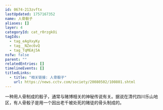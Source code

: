 ```yaml
---
id: 0674-213zvftx
lastUpdated: 1757167352
name: 人骨骰子
aliases: []
layer: 4
categoryId: cat_r0rzgkOi
tagIds:
  - tag_eAgXxyKy
  - tag__NZec6vQ
  - tag_TqMEAj5A
nsfw: false
parent: ""
relatedEntries: []
timelineEvents: []
titledLinks:
  - title: "相关链接: 人骨骰子"
    url: https://news.cctv.com/society/20080502/100801.shtml
---
```


一种用人骨制成的骰子，通常与赌博相关的神秘传说有关。据说在清代四川乐山地区，有人骨骰子是用一个因出老千被处死的赌徒的骨头制成的。